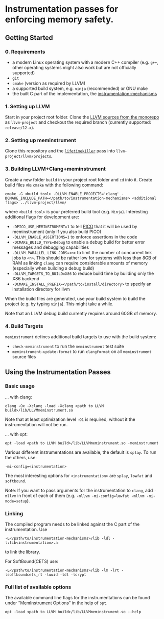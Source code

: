 # Instrumentation passes for enforcing memory safety.

## Getting Started

### 0. Requirements

  * a modern Linux operating system with a modern C++ compiler (e.g. `g++`, other operating systems might also work but are not officially supported)
  * `git`
  * `cmake` (version as required by LLVM)
  * a supported build system, e.g. `ninja` (recommended) or GNU make
  * the built C part of the implementation, the [instrumentation-mechanisms](https://gitlab.cs.uni-saarland.de/cdl/safe-c/instrumentation-mechanisms)

### 1. Setting up LLVM

Start in your project root folder. Clone the [LLVM sources from the monorepo](https://github.com/llvm/llvm-project) as `llvm-project` and checkout the required branch (currently supported: `release/12.x`).

### 2. Setting up meminstrument

Clone this repository and the [`lifetimekiller`](https://gitlab.cs.uni-saarland.de/cdl/safe-c/lifetimekiller) pass into `llvm-project/llvm/projects`.

### 3. Building LLVM+Clang+meminstrument

Create a new folder `build` in your project root folder and `cd` into it. Create build files via `cmake` with the following command:

```
cmake -G <build tool> -DLLVM_ENABLE_PROJECTS='clang' -DCMAKE_INCLUDE_PATH=</path/to/instrumentation-mechanisms> <additional flags> ../llvm-project/llvm/
```

where `<build tool>` is your preferred build tool (e.g. `Ninja`).
Interesting additional flags for development are:

  * `-DPICO_USE_MEMINSTRUMENT=1` to tell [PICO](https://gitlab.cs.uni-saarland.de/cdl/safe-c/PICO) that it will be used by meminstrument (only if you also build PICO)
  * `-DLLVM_ENABLE_ASSERTIONS=1` to enforce assertions in the code
  * `-DCMAKE_BUILD_TYPE=Debug` to enable a debug build for better error messages and debugging capabilities
  * `-DLLVM_PARALLEL_LINK_JOBS=<n>` to limit the number of concurrent link jobs to `<n>`. This should be rather low for systems with less than 8GB of RAM as linking `clang` can require considerable amounts of memory (especially when building a debug build)
  * `-DLLVM_TARGETS_TO_BUILD=X86` to reduce build time by building only the X86 backend
  * `-DCMAKE_INSTALL_PREFIX=</path/to/install/directory>` to specify an installation directory for llvm

When the build files are generated, use your build system to build the project (e.g. by typing `ninja`). This might take a while.

Note that an LLVM debug build currently requires around 60GB of memory.

### 4. Build Targets

`meminstrument` defines additional build targets to use with the build system:

  * `check-meminstrument` to run the `meminstrument` test suite
  * `meminstrument-update-format` to run `clangformat` on all `meminstrument` source files

## Using the Instrumentation Passes

### Basic usage

... with clang:

```
clang -Ox -Xclang -load -Xclang <path to LLVM build>/lib/LLVMmeminstrument.so
```
Note that at least optimization level `-O1` is required, without it the instrumentation will not be run.

... with opt:

```
opt -load <path to LLVM build>/lib/LLVMmeminstrument.so -meminstrument
```

Various different instrumentations are available, the default is `splay`. To run the others, use:

```
-mi-config=<instrumentation>
```

The most interesting options for `<instrumentation>` are `splay`, `lowfat` and `softbound`.

Note: If you want to pass arguments for the instrumentation to `clang`, add `-mllvm` in front of each of them (e.g. `-mllvm -mi-config=lowfat -mllvm -mi-mode=setup`).

### Linking

The compiled program needs to be linked against the C part of the instrumentation.
Use

```
-L</path/to/instrumentation-mechanisms>/lib -ldl -l:lib<instrumentation>.a
```

to link the library.

For SoftBound(CETS) use:

```
-L</path/to/instrumentation-mechanisms>/lib -lm -lrt -lsoftboundcets_rt -luuid -ldl -lcrypt
```

### Full list of available options

The available command line flags for the instrumentations can be found under "MemInstrument Options" in the help of `opt`.

```
opt -load <path to LLVM build>/lib/LLVMmeminstrument.so --help
```
